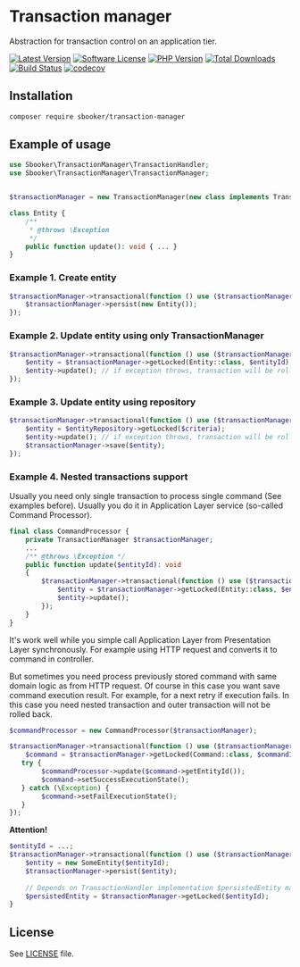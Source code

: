 # Transaction manager

Abstraction for transaction control on an application tier.

[![Latest Version][badge-release]][release]
[![Software License][badge-license]][license]
[![PHP Version][badge-php]][php]
[![Total Downloads][badge-downloads]][downloads]
[![Build Status](https://travis-ci.org/sbooker/transaction-manager.svg?branch=2.x.x)](https://travis-ci.org/sbooker/transaction-manager)
[![codecov](https://codecov.io/gh/sbooker/transaction-manager/branch/2.x.x/graph/badge.svg?token=3uCI9t0M2Q)](https://codecov.io/gh/sbooker/transaction-manager)

## Installation

```bash
composer require sbooker/transaction-manager
```

## Example of usage
```php
use Sbooker\TransactionManager\TransactionHandler;
use Sbooker\TransactionManager\TransactionManager;


$transactionManager = new TransactionManager(new class implements TransactionHandler { ... });

class Entity {
    /**
     * @throws \Exception 
     */  
    public function update(): void { ... }
}
```
### Example 1. Create entity
```php
$transactionManager->transactional(function () use ($transactionManager) {
    $transactionManager->persist(new Entity());
});
```
### Example 2. Update entity using only TransactionManager
```php
$transactionManager->transactional(function () use ($transactionManager, $entityId) {
    $entity = $transactionManager->getLocked(Entity::class, $entityId);
    $entity->update(); // if exception throws, transaction will be rolled back
});
```
### Example 3. Update entity using repository
```php
$transactionManager->transactional(function () use ($transactionManager, $entityRepository, $criteria) {
    $entity = $entityRepository->getLocked($criteria);
    $entity->update(); // if exception throws, transaction will be rolled back
    $transactionManager->save($entity);
});
```
### Example 4. Nested transactions support

Usually you need only single transaction to process single command (See examples before).
Usually you do it in Application Layer service (so-called Command Processor).
```php
final class CommandProcessor {
    private TransactionManager $transactionManager;
    ...
    /** @throws \Exception */
    public function update($entityId): void
    {
        $transactionManager->transactional(function () use ($transactionManager, $entityId) {
            $entity = $transactionManager->getLocked(Entity::class, $entityId);
            $entity->update(); 
        });
    }
}
``` 
It's work well while you simple call Application Layer from Presentation Layer synchronously. 
For example using HTTP request and converts it to command in controller. 

But sometimes you need process previously stored command with same domain logic as from HTTP request. 
Of course in this case you want save command execution result. For example, for a next retry if execution fails.
In this case you need nested transaction and outer transaction will not be rolled back.
```php
$commandProcessor = new CommandProcessor($transactionManager);

$transactionManager->transactional(function () use ($transactionManager, $commandId, $commandProcessor) {
    $command = $transactionManager->getLocked(Command::class, $commandId);
   try {
        $commandProcessor->update($command->getEntityId());
        $command->setSuccessExecutionState();
   } catch (\Exception) {
        $command->setFailExecutionState(); 
   }
});
```

**Attention!**
```php
$entityId = ...;
$transactionManager->transactional(function () use ($transactionManager, $entityId) {
    $entity = new SomeEntity($entityId);
    $transactionManager->persist($entity);
    
    // Depends on TransactionHandler implementation $persistedEntity may be null in same transaction with persist
    $persistedEntity = $transactionManager->getLocked($entityId);    
}
```   

## License
See [LICENSE][license] file.

[badge-release]: https://img.shields.io/packagist/v/sbooker/transaction-manager.svg?style=flat-square
[badge-license]: https://img.shields.io/badge/license-MIT-brightgreen.svg?style=flat-square
[badge-php]: https://img.shields.io/packagist/php-v/sbooker/transaction-manager.svg?style=flat-square
[badge-downloads]: https://img.shields.io/packagist/dt/sbooker/transaction-manager.svg?style=flat-square

[release]: https://img.shields.io/packagist/v/sbooker/transaction-manager
[license]: https://github.com/sbooker/transaction-manager/blob/master/LICENSE
[php]: https://php.net
[downloads]: https://packagist.org/packages/sbooker/transaction-manager